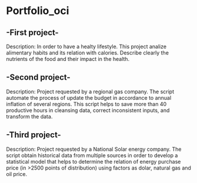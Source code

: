 # Portfolio_oci
## -First project-
Description: In order to have a healty lifestyle. This project analize alimentary habits and its relation with calories. Describe clearly the nutrients of the food and their impact in the health.


## -Second project-
Description: Project requested by a regional gas company. The script automate the process of update the budget in accordance to annual inflation of several regions. This script helps to save more than 40 productive hours in cleansing data, correct inconsistent inputs, and transform the data.


## -Third project-
Description: Project requested by a  National Solar energy company. The script obtain historical data from multiple sources in order to develop a statistical model that helps to determine the relation of energy purchase price (in >2500 points of distribution) using factors as dolar, natural gas and oil price.

